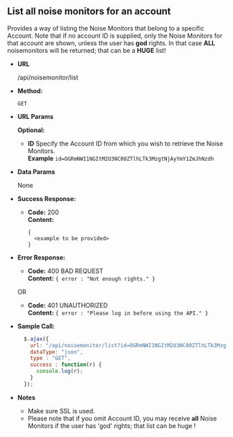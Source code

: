 **List all noise monitors for an account**
----
  Provides a way of listing the Noise Monitors that belong to a specific Account. Note that if no account ID is supplied, only the Noise Monitors for that account are shown, unless the user has **god** rights. In that case **ALL** noisemonitors will be returned; that can be a **HUGE** list!

* **URL**

  /api/noisemonitor/list

* **Method:**

  `GET`
  
* **URL Params**

   **Optional:**
 
    * **ID** Specify the Account ID from which you wish to retrieve the Noise Monitors. <br/>
      **Example** `id=OGRmNWI1NGItM2U3NC00ZTlhLTk3MzgtNjAyYmY1ZmJhNzdh`

* **Data Params**

  None

* **Success Response:**

  * **Code:** 200 <br />
    **Content:**
    ```
    {
      <example to be provided>
    }
    ```

* **Error Response:**

  * **Code:** 400 BAD REQUEST <br />
    **Content:** `{ error : "Not enough rights." }`

  OR

  * **Code:** 401 UNAUTHORIZED <br />
    **Content:** `{ error : "Please log in before using the API." }`
    
* **Sample Call:**

  ```javascript
    $.ajax({
      url: "/api/noisemonitor/list?id=OGRmNWI1NGItM2U3NC00ZTlhLTk3MzgtNjAyYmY1ZmJhNzdh",
      dataType: "json",
      type : "GET",
      success : function(r) {
        console.log(r);
      }
    });
  ```

* **Notes**

  * Make sure SSL is used.
  * Please note that if you omit Account ID, you may receive **all** Noise Monitors if the user has 'god' rights; that list can be huge !
